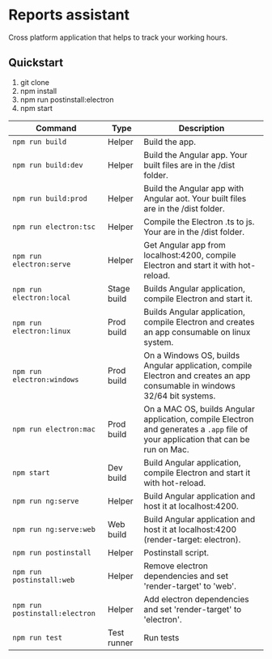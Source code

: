 # Reports assistant
Cross platform application that helps to track your working hours. 

## Quickstart
 1. git clone 
 2. npm install
 3. npm run postinstall:electron
 1. npm start

|Command|Type|Description|
|--|--|--|
|`npm run build`| Helper | Build the app. |
|`npm run build:dev`| Helper | Build the Angular app. Your built files are in the /dist folder. |
|`npm run build:prod`| Helper | Build the Angular app with Angular aot. Your built files are in the /dist folder. |
|`npm run electron:tsc`| Helper | Compile the Electron .ts to js. Your are in the /dist folder. |
|`npm run electron:serve`| Helper | Get Angular app from localhost:4200, compile Electron and start it with hot-reload. |
|`npm run electron:local`| Stage build | Builds Angular application, compile Electron and start it. |
|`npm run electron:linux`| Prod build | Builds Angular application, compile Electron and creates an app consumable on linux system. |
|`npm run electron:windows`| Prod build | On a Windows OS, builds Angular application, compile Electron and creates an app consumable in windows 32/64 bit systems. |
|`npm run electron:mac`| Prod build |  On a MAC OS, builds Angular application, compile Electron and generates a `.app` file of your application that can be run on Mac. |
|`npm start`| Dev build | Build Angular application, compile Electron and start it with hot-reload. |
|`npm run ng:serve`| Helper | Build Angular application and host it at localhost:4200. |
|`npm run ng:serve:web`| Web build | Build Angular application and host it at localhost:4200 (render-target: electron). |
|`npm run postinstall`| Helper | Postinstall script. |
|`npm run postinstall:web`| Helper | Remove electron dependencies and set 'render-target' to 'web'. |
|`npm run postinstall:electron`| Helper | Add electron dependencies and set 'render-target' to 'electron'. |
|`npm run test`| Test runner | Run tests |

